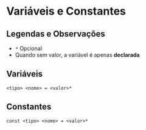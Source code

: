 # Variáveis e Constantes

## Legendas e Observações

-   `*` Opcional
-   Quando sem valor, a variável é apenas **declarada**

## Variáveis

`<tipo> <nome> = <valor>*`

## Constantes

`const <tipo> <nome> = <valor>*`
